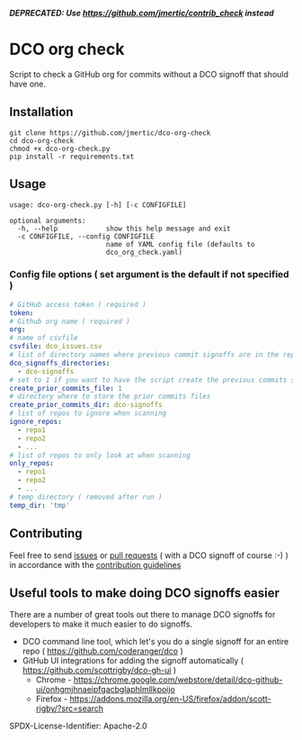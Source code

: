 ***DEPRECATED: Use https://github.com/jmertic/contrib_check instead***

# DCO org check

Script to check a GitHub org for commits without a DCO signoff that should have one.

## Installation

```
git clone https://github.com/jmertic/dco-org-check
cd dco-org-check
chmod +x dco-org-check.py
pip install -r requirements.txt
```

## Usage

```
usage: dco-org-check.py [-h] [-c CONFIGFILE]

optional arguments:
  -h, --help            show this help message and exit
  -c CONFIGFILE, --config CONFIGFILE
                        name of YAML config file (defaults to
                        dco_org_check.yaml)
```

### Config file options ( set argument is the default if not specified )

```yaml
# GitHub access token ( required )
token:
# Github org name ( required )
org:
# name of csvfile
csvfile: dco_issues.csv
# list of directory names where previous commit signoffs are in the repo
dco_signoffs_directories:
  - dco-signoffs
# set to 1 if you want to have the script create the previous commits signoff files
create_prior_commits_file: 1
# directory where to store the prior commits files
create_prior_commits_dir: dco-signoffs
# list of repos to ignore when scanning
ignore_repos:
  - repo1
  - repo2
  - ...
# list of repos to only look at when scanning
only_repos:
  - repo1
  - repo2
  - ...
# temp directory ( removed after run )
temp_dir: 'tmp'
```

## Contributing

Feel free to send [issues](/issues) or [pull requests](/pulls) ( with a DCO signoff of course :-) ) in accordance with the [contribution guidelines](CONTRIBUTING.md)

## Useful tools to make doing DCO signoffs easier

There are a number of great tools out there to manage DCO signoffs for developers to make it much easier to do signoffs.

- DCO command line tool, which let's you do a single signoff for an entire repo ( https://github.com/coderanger/dco )
- GitHub UI integrations for adding the signoff automatically ( https://github.com/scottrigby/dco-gh-ui )
  - Chrome - https://chrome.google.com/webstore/detail/dco-github-ui/onhgmjhnaeipfgacbglaphlmllkpoijo
  - Firefox - https://addons.mozilla.org/en-US/firefox/addon/scott-rigby/?src=search

SPDX-License-Identifier: Apache-2.0
